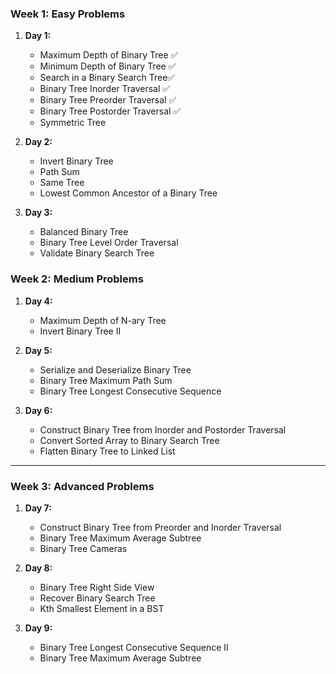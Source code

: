 ### **Week 1: Easy Problems**
1. **Day 1:**
   - Maximum Depth of Binary Tree ✅
   - Minimum Depth of Binary Tree ✅
   - Search in a Binary Search Tree✅ 
   - Binary Tree Inorder Traversal ✅
   - Binary Tree Preorder Traversal ✅
   - Binary Tree Postorder Traversal ✅
   - Symmetric Tree

2. **Day 2:**
   - Invert Binary Tree
   - Path Sum
   - Same Tree
   - Lowest Common Ancestor of a Binary Tree

3. **Day 3:**
   - Balanced Binary Tree
   - Binary Tree Level Order Traversal
   - Validate Binary Search Tree   

### **Week 2: Medium Problems**

1. **Day 4:**
   - Maximum Depth of N-ary Tree
   - Invert Binary Tree II  

2. **Day 5:**
   - Serialize and Deserialize Binary Tree
   - Binary Tree Maximum Path Sum
   - Binary Tree Longest Consecutive Sequence

3. **Day 6:**
   - Construct Binary Tree from Inorder and Postorder Traversal
   - Convert Sorted Array to Binary Search Tree
   - Flatten Binary Tree to Linked List

---

### **Week 3: Advanced Problems**

1. **Day 7:**
   - Construct Binary Tree from Preorder and Inorder Traversal
   - Binary Tree Maximum Average Subtree
   - Binary Tree Cameras

2. **Day 8:**
   - Binary Tree Right Side View
   - Recover Binary Search Tree
   - Kth Smallest Element in a BST  

3. **Day 9:**
   - Binary Tree Longest Consecutive Sequence II
   - Binary Tree Maximum Average Subtree  
